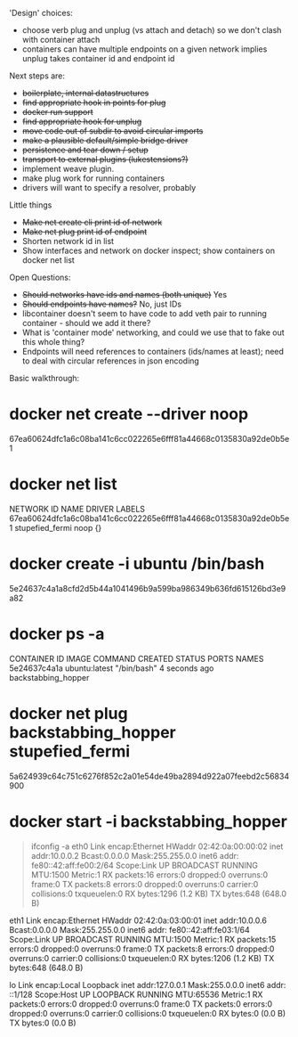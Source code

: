 'Design' choices:
- choose verb plug and unplug (vs attach and detach) so we don't clash with container attach
- containers can have multiple endpoints on a given network implies unplug takes container id and endpoint id

Next steps are:
- <s>boilerplate, internal datastructures</s>
- <s>find appropriate hook in points for plug</s>
- <s>docker run support</s>
- <s>find appropriate hook for unplug</s>
- <s>move code out of subdir to avoid circular imports</s>
- <s>make a plausible default/simple bridge driver</s>
- <s>persistence and tear down / setup</s>
- <s>transport to external plugins (lukestensions?)</s>
- implement weave plugin.
- make plug work for running containers
- drivers will want to specify a resolver, probably

Little things
- <s>Make net create cli print id of network</s>
- <s>Make net plug print id of endpoint</s>
- Shorten network id in list
- Show interfaces and network on docker inspect; show containers on docker net list

Open Questions:
- <s>Should networks have ids and names (both unique)</s> Yes
- <s>Should endpoints have names?</s> No, just IDs
- libcontainer doesn't seem to have code to add veth pair to running container - should we add it there?
- What is 'container mode' networking, and could we use that to fake out this whole thing?
- Endpoints will need references to containers (ids/names at least); need to deal with circular references in json encoding


Basic walkthrough:

# docker net create --driver noop
67ea60624dfc1a6c08ba141c6cc022265e6fff81a44668c0135830a92de0b5e1
# docker net list
NETWORK ID                                                         NAME                DRIVER              LABELS
67ea60624dfc1a6c08ba141c6cc022265e6fff81a44668c0135830a92de0b5e1   stupefied_fermi     noop                {}
# docker create -i ubuntu /bin/bash
5e24637c4a1a8cfd2d5b44a1041496b9a599ba986349b636fd615126bd3e9a82
# docker ps -a
CONTAINER ID        IMAGE               COMMAND             CREATED             STATUS              PORTS               NAMES
5e24637c4a1a        ubuntu:latest       "/bin/bash"         4 seconds ago                                               backstabbing_hopper
# docker net plug backstabbing_hopper stupefied_fermi
5a624939c64c751c6276f852c2a01e54de49ba2894d922a07feebd2c56834900
# docker start -i backstabbing_hopper
>
> ifconfig -a
eth0      Link encap:Ethernet  HWaddr 02:42:0a:00:00:02
          inet addr:10.0.0.2  Bcast:0.0.0.0  Mask:255.255.0.0
          inet6 addr: fe80::42:aff:fe00:2/64 Scope:Link
          UP BROADCAST RUNNING  MTU:1500  Metric:1
          RX packets:16 errors:0 dropped:0 overruns:0 frame:0
          TX packets:8 errors:0 dropped:0 overruns:0 carrier:0
          collisions:0 txqueuelen:0
          RX bytes:1296 (1.2 KB)  TX bytes:648 (648.0 B)

eth1      Link encap:Ethernet  HWaddr 02:42:0a:03:00:01
          inet addr:10.0.0.6  Bcast:0.0.0.0  Mask:255.255.0.0
          inet6 addr: fe80::42:aff:fe03:1/64 Scope:Link
          UP BROADCAST RUNNING  MTU:1500  Metric:1
          RX packets:15 errors:0 dropped:0 overruns:0 frame:0
          TX packets:8 errors:0 dropped:0 overruns:0 carrier:0
          collisions:0 txqueuelen:0
          RX bytes:1206 (1.2 KB)  TX bytes:648 (648.0 B)

lo        Link encap:Local Loopback
          inet addr:127.0.0.1  Mask:255.0.0.0
          inet6 addr: ::1/128 Scope:Host
          UP LOOPBACK RUNNING  MTU:65536  Metric:1
          RX packets:0 errors:0 dropped:0 overruns:0 frame:0
          TX packets:0 errors:0 dropped:0 overruns:0 carrier:0
          collisions:0 txqueuelen:0
          RX bytes:0 (0.0 B)  TX bytes:0 (0.0 B)
